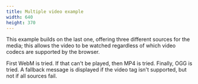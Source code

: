 ```yaml
---
title: Multiple video example
width: 640
height: 370
---
```


This example builds on the last one, offering three different sources for the media; this allows the video to be watched regardless of which video codecs are supported by the browser.

First WebM is tried. If that can't be played, then MP4 is tried. Finally, OGG is tried. A fallback message is displayed if the video tag isn't supported, but not if all sources fail.
